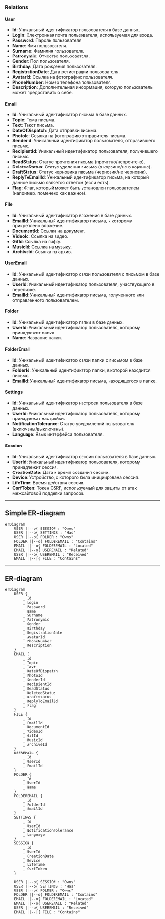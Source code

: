 ### Relations

#### User
- **Id**: Уникальный идентификатор пользователя в базе данных.
- **Login**: Электронная почта пользователя, используемая для входа.
- **Password**: Пароль пользователя.
- **Name**: Имя пользователя.
- **Surname**: Фамилия пользователя.
- **Patronymic**: Отчество пользователя.
- **Gender**: Пол пользователя.
- **Birthday**: Дата рождения пользователя.
- **RegistrationDate**: Дата регистрации пользователя.
- **AvatarId**: Ссылка на фотографию пользователя.
- **PhoneNumber**: Номер телефона пользователя.
- **Description**: Дополнительная информация, которую пользователь может предоставить о себе.

#### Email
- **Id**: Уникальный идентификатор письма в базе данных.
- **Topic**: Тема письма.
- **Text**: Текст письма.
- **DateOfDispatch**: Дата отправки письма.
- **PhotoId**: Ссылка на фотографию отправителя письма.
- **SenderId**: Уникальный идентификатор пользователя, отправившего письмо.
- **RecipientId**: Уникальный идентификатор пользователя, получившего письмо.
- **ReadStatus**: Статус прочтения письма (прочтено/непрочтено).
- **DeletedStatus**: Статус удаления письма (в корзине/не в корзине).
- **DraftStatus**: Статус черновика письма (черновик/не черновик).
- **ReplyToEmailId**: Уникальный идентификатор письма, на который данное письмо является ответом (если есть).
- **Flag**: Флаг, который может быть установлен пользователем (например, помечено как важное).

#### File
- **Id**: Уникальный идентификатор вложения в базе данных.
- **EmailId**: Уникальный идентификатор письма, к которому прикреплено вложение.
- **DocumentId**: Ссылка на документ.
- **VideoId**: Ссылка на видео.
- **GifId**: Ссылка на гифку.
- **MusicId**: Ссылка на музыку.
- **ArchiveId**: Ссылка на архив.

#### UserEmail
- **Id**: Уникальный идентификатор связи пользователя с письмом в базе данных.
- **UserId**: Уникальный идентификатор пользователя, участвующего в переписке.
- **EmailId**: Уникальный идентификатор письма, полученного или отправленного пользователем.

#### Folder
- **Id**: Уникальный идентификатор папки в базе данных.
- **UserId**: Уникальный идентификатор пользователя, которому принадлежит папка.
- **Name**: Название папки.

#### FolderEmail
- **Id**: Уникальный идентификатор связи папки с письмом в базе данных.
- **FolderId**: Уникальный идентификатор папки, в которой находится письмо.
- **EmailId**: Уникальный идентификатор письма, находящегося в папке.

#### Settings
- **Id**: Уникальный идентификатор настроек пользователя в базе данных.
- **UserId**: Уникальный идентификатор пользователя, которому принадлежат настройки.
- **NotificationTolerance**: Статус уведомлений пользователя (включены/выключены).
- **Language**: Язык интерфейса пользователя.

#### Session
- **Id**: Уникальный идентификатор сессии пользователя в базе данных.
- **UserId**: Уникальный идентификатор пользователя, которому принадлежит сессия.
- **CreationDate**: Дата и время создания сессии.
- **Device**: Устройство, с которого была инициирована сессия.
- **LifeTime**: Время действия сессии.
- **CsrfToken**: Токен CSRF, используемый для защиты от атак межсайтовой подделки запросов.

---
Simple ER-diagram
---

```mermaid
erDiagram
    USER ||--o{ SESSION : "Owns"
    USER ||--o{ SETTINGS : "Has"
    USER ||--o{ FOLDER : "Owns"
    FOLDER ||--o{ FOLDEREMAIL : "Contains"
    EMAIL ||--o{ FOLDEREMAIL : "Located"
    EMAIL ||--o{ USEREMAIL : "Related"
    USER ||--o{ USEREMAIL : "Received"
    EMAIL ||--|{ FILE : "Contains"
```

---
ER-diagram
---

```mermaid
erDiagram
    USER {
        _ Id
        _ Login
        _ Password
        _ Name
        _ Surname
        _ Patronymic
        _ Gender
        _ Birthday
        _ RegistrationDate
        _ AvatarId
        _ PhoneNumber
        _ Description
    }
    EMAIL {
        _ Id
        _ Topic
        _ Text
        _ DateOfDispatch
        _ PhotoId
        _ SenderId
        _ RecipientId
        _ ReadStatus
        _ DeletedStatus
        _ DraftStatus
        _ ReplyToEmailId
        _ Flag
    }
    FILE {
        _ Id
        _ EmailId
        _ DocumentId
        _ VideoId
        _ GifId
        _ MusicId
        _ ArchiveId
    }
    USEREMAIL {
        _ Id
        _ UserId
        _ EmailId
    }
    FOLDER {
        _ Id
        _ UserId
        _ Name
    }
    FOLDEREMAIL {
        _ Id
        _ FolderId
        _ EmailId
    }
    SETTINGS {
        _ Id
        _ UserId
        _ NotificationTolerance
        _ Language
    }
    SESSION {
        _ Id
        _ UserId
        _ CreationDate
        _ Device
        _ LifeTime
        _ CsrfToken
    }

    USER ||--o{ SESSION : "Owns"
    USER ||--o{ SETTINGS : "Has"
    USER ||--o{ FOLDER : "Owns"
    FOLDER ||--o{ FOLDEREMAIL : "Contains"
    EMAIL ||--o{ FOLDEREMAIL : "Located"
    EMAIL ||--o{ USEREMAIL : "Related"
    USER ||--o{ USEREMAIL : "Received"
    EMAIL ||--|{ FILE : "Contains"
```